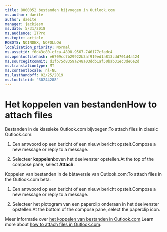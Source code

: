 ```yaml
---
title: 8000052 bestanden bijvoegen in Outlook.com
ms.author: daeite
author: daeite
manager: jackiesm
ms.date: 5/31/2018
ms.audience: ITPro
ms.topic: article
ROBOTS: NOINDEX, NOFOLLOW
localization_priority: Normal
ms.assetid: f6d43c80-cfca-4898-9567-746177cfadc4
ms.openlocfilehash: e6709cc7b29922b3af919ed1a813cdd701d4a424
ms.sourcegitcommit: d1fb75d8359a248a03ddb1af50bab31ec3de6e2d
ms.translationtype: MT
ms.contentlocale: nl-NL
ms.lasthandoff: 02/25/2019
ms.locfileid: "30244288"
---
```

# <a name="how-to-attach-files"></a><span data-ttu-id="3349b-102">Het koppelen van bestanden</span><span class="sxs-lookup"><span data-stu-id="3349b-102">How to attach files</span></span>

<span data-ttu-id="3349b-103">Bestanden in de klassieke Outlook.com bijvoegen:</span><span class="sxs-lookup"><span data-stu-id="3349b-103">To attach files in classic Outlook.com:</span></span>
  
1. <span data-ttu-id="3349b-104">Een antwoord op een bericht of een nieuw bericht opstelt.</span><span class="sxs-lookup"><span data-stu-id="3349b-104">Compose a new message or reply to a message.</span></span>
    
2. <span data-ttu-id="3349b-105">Selecteer **koppelen**boven het deelvenster opstellen.</span><span class="sxs-lookup"><span data-stu-id="3349b-105">At the top of the compose pane, select **Attach**.</span></span> 
    
<span data-ttu-id="3349b-106">Koppelen van bestanden in de bètaversie van Outlook.com:</span><span class="sxs-lookup"><span data-stu-id="3349b-106">To attach files in the Outlook.com beta:</span></span>
  
1. <span data-ttu-id="3349b-107">Een antwoord op een bericht of een nieuw bericht opstelt.</span><span class="sxs-lookup"><span data-stu-id="3349b-107">Compose a new message or reply to a message.</span></span>
    
2. <span data-ttu-id="3349b-108">Selecteer het pictogram van een paperclip onderaan in het deelvenster opstellen.</span><span class="sxs-lookup"><span data-stu-id="3349b-108">At the bottom of the compose pane, select the paperclip icon.</span></span>
    
<span data-ttu-id="3349b-109">Meer informatie over [het koppelen van bestanden in Outlook.com](https://go.microsoft.com/fwlink/p/?linkid=2001702&amp;clcid=0x409).</span><span class="sxs-lookup"><span data-stu-id="3349b-109">Learn more about [how to attach files in Outlook.com](https://go.microsoft.com/fwlink/p/?linkid=2001702&amp;clcid=0x409).</span></span>
  

